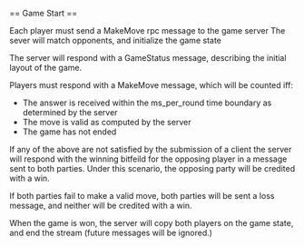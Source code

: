 == Game Start ==

Each player must send a MakeMove rpc message to the game server
The sever will match opponents, and initialize the game state

The server will respond with a GameStatus message, describing the 
initial layout of the game.

Players must respond with a MakeMove message, which will be counted iff:
 - The answer is received within the ms_per_round time boundary
   as determined by the server
 - The move is valid as computed by the server
 - The game has not ended 

If any of the above are not satisfied by the submission of a client the server
will respond with the winning bitfeild for the opposing player in a message sent
to both parties.  Under this scenario, the opposing party will be credited with
a win.

If both parties fail to make a valid move, both parties
will be sent a loss message, and neither will be credited with a win.

When the game is won, the server will copy both players on the game state,
and end the stream (future messages will be ignored.)

